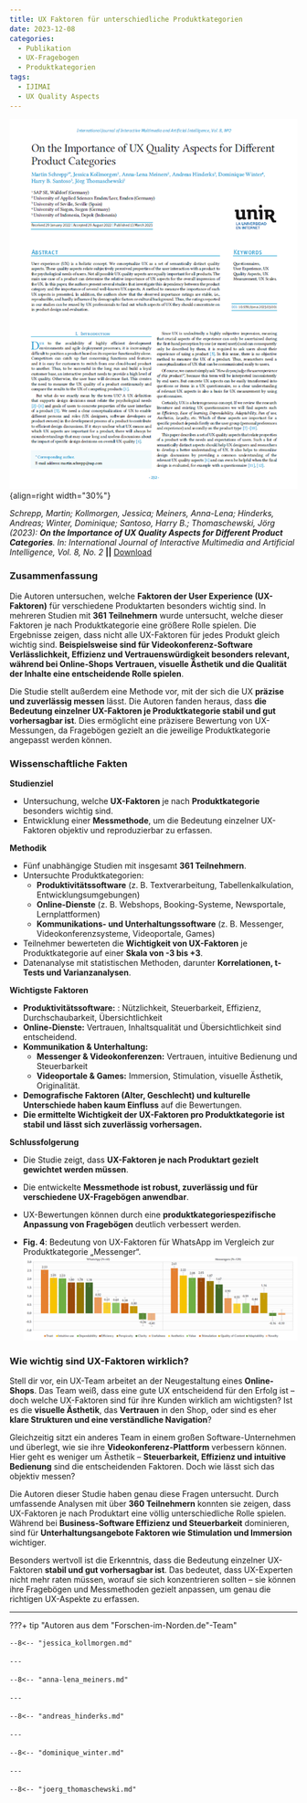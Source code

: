 ```yaml
---
title: UX Faktoren für unterschiedliche Produktkategorien
date: 2023-12-08
categories:
  - Publikation
  - UX-Fragebogen
  - Produktkategorien
tags:
  - IJIMAI
  - UX Quality Aspects
---
```

![Artikel UX Quality Aspects](assets/2023-article-ux-quality-aspects.PNG){align=right width="30%"}

*Schrepp, Martin; Kollmorgen, Jessica; Meiners, Anna-Lena; Hinderks, Andreas; Winter, Dominique; Santoso, Harry B.; Thomaschewski, Jörg (2023): __On the Importance of UX Quality Aspects for Different Product Categories__. In: International Journal of Interactive Multimedia and Artificial Intelligence, Vol. 8, No. 2* **||** [Download](https://reunir.unir.net/bitstream/handle/123456789/14368/ijimai8_2_22.pdf)

### Zusammenfassung

Die Autoren untersuchen, welche **Faktoren der User Experience (UX-Faktoren)** für verschiedene Produktarten besonders wichtig sind. In mehreren Studien mit **361 Teilnehmern** wurde untersucht, welche dieser Faktoren je nach Produktkategorie eine größere Rolle spielen. Die Ergebnisse zeigen, dass nicht alle UX-Faktoren für jedes Produkt gleich wichtig sind. **Beispielsweise sind für Videokonferenz-Software Verlässlichkeit, Effizienz und Vertrauenswürdigkeit besonders relevant, während bei Online-Shops Vertrauen, visuelle Ästhetik und die Qualität der Inhalte eine entscheidende Rolle spielen**.  

Die Studie stellt außerdem eine Methode vor, mit der sich die UX **präzise und zuverlässig messen** lässt. Die Autoren fanden heraus, dass **die Bedeutung einzelner UX-Faktoren je Produktkategorie stabil und gut vorhersagbar ist**. Dies ermöglicht eine präzisere Bewertung von UX-Messungen, da Fragebögen gezielt an die jeweilige Produktkategorie angepasst werden können.   

<!-- more -->

### Wissenschaftliche Fakten  

**Studienziel**  

- Untersuchung, welche **UX-Faktoren** je nach **Produktkategorie** besonders wichtig sind.  
- Entwicklung einer **Messmethode**, um die Bedeutung einzelner UX-Faktoren objektiv und reproduzierbar zu erfassen.  

**Methodik**  

- Fünf unabhängige Studien mit insgesamt **361 Teilnehmern**.  
- Untersuchte Produktkategorien:  
  - **Produktivitätssoftware** (z. B. Textverarbeitung, Tabellenkalkulation, Entwicklungsumgebungen)  
  - **Online-Dienste** (z. B. Webshops, Booking-Systeme, Newsportale, Lernplattformen)  
  - **Kommunikations- und Unterhaltungssoftware** (z. B. Messenger, Videokonferenzsysteme, Videoportale, Games)  
- Teilnehmer bewerteten die **Wichtigkeit von UX-Faktoren** je Produktkategorie auf einer **Skala von -3 bis +3**.  
- Datenanalyse mit statistischen Methoden, darunter **Korrelationen, t-Tests und Varianzanalysen**.  

**Wichtigste Faktoren**

- **Produktivitätssoftware:** : Nützlichkeit, Steuerbarkeit, Effizienz, Durchschaubarkeit, Übersichtlichkeit
- **Online-Dienste:** Vertrauen, Inhaltsqualität und Übersichtlichkeit sind entscheidend.  
- **Kommunikation & Unterhaltung:**  
  - **Messenger & Videokonferenzen:** Vertrauen, intuitive Bedienung und Steuerbarkeit
  - **Videoportale & Games:** Immersion, Stimulation, visuelle Ästhetik, Originalität.  
- **Demografische Faktoren (Alter, Geschlecht) und kulturelle Unterschiede haben kaum Einfluss** auf die Bewertungen.  
- **Die ermittelte Wichtigkeit der UX-Faktoren pro Produktkategorie ist stabil und lässt sich zuverlässig vorhersagen.**  

**Schlussfolgerung**  
- Die Studie zeigt, dass **UX-Faktoren je nach Produktart gezielt gewichtet werden müssen**.  
- Die entwickelte **Messmethode ist robust, zuverlässig und für verschiedene UX-Fragebögen anwendbar**.  
- UX-Bewertungen können durch eine **produktkategoriespezifische Anpassung von Fragebögen** deutlich verbessert werden.  


- **Fig. 4**: Bedeutung von UX-Faktoren für WhatsApp im Vergleich zur Produktkategorie „Messenger“.  
  ![Abbildung 4](assets/2023-12-01-Fig4-WhatsApp.png)  

### Wie wichtig sind UX-Faktoren wirklich?  

Stell dir vor, ein UX-Team arbeitet an der Neugestaltung eines **Online-Shops**. Das Team weiß, dass eine gute UX entscheidend für den Erfolg ist – doch welche UX-Faktoren sind für ihre Kunden wirklich am wichtigsten? Ist es die **visuelle Ästhetik**, das **Vertrauen** in den Shop, oder sind es eher **klare Strukturen und eine verständliche Navigation**?  

Gleichzeitig sitzt ein anderes Team in einem großen Software-Unternehmen und überlegt, wie sie ihre **Videokonferenz-Plattform** verbessern können. Hier geht es weniger um Ästhetik – **Steuerbarkeit, Effizienz und intuitive Bedienung** sind die entscheidenden Faktoren. Doch wie lässt sich das objektiv messen?  

Die Autoren dieser Studie haben genau diese Fragen untersucht. Durch umfassende Analysen mit über **360 Teilnehmern** konnten sie zeigen, dass UX-Faktoren je nach Produktart eine völlig unterschiedliche Rolle spielen. Während bei **Business-Software Effizienz und Steuerbarkeit** dominieren, sind für **Unterhaltungsangebote Faktoren wie Stimulation und Immersion** wichtiger.  

Besonders wertvoll ist die Erkenntnis, dass die Bedeutung einzelner UX-Faktoren **stabil und gut vorhersagbar ist**. Das bedeutet, dass UX-Experten nicht mehr raten müssen, worauf sie sich konzentrieren sollten – sie können ihre Fragebögen und Messmethoden gezielt anpassen, um genau die richtigen UX-Aspekte zu erfassen.  


---

???+ tip "Autoren aus dem "Forschen-im-Norden.de"-Team"



    --8<-- "jessica_kollmorgen.md"

    --- 

    --8<-- "anna-lena_meiners.md"

    ---
    
    --8<-- "andreas_hinderks.md"

    --- 
    
    --8<-- "dominique_winter.md"

    ---
    
    --8<-- "joerg_thomaschewski.md"


